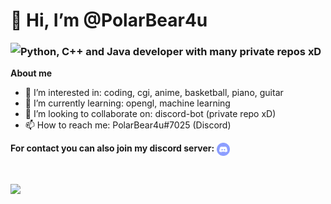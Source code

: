 <h1 align="left">👋 Hi, I’m @PolarBear4u</h1>

<p>
  <img align="left" src="https://komarev.com/ghpvc/?username=PolarBear4u" />
</p>

<h3 align="left">Python, C++ and Java developer with many private repos xD</h3>

**About me**
- 👀 I’m interested in: coding, cgi, anime, basketball, piano, guitar
- 🌱 I’m currently learning: opengl, machine learning
- 💞️ I’m looking to collaborate on: discord-bot (private repo xD)
- 📫 How to reach me: PolarBear4u#7025 (Discord)

**For contact you can also join my discord server:**
</a>
  <a href="https://discord.gg/VZr36x8X9N">
  <img align="center" alt="PolarBear4u's Discord Server" width="21px" src="https://raw.githubusercontent.com/PolarBear4u/PolarBear4u/main/assets/discord-round.svg" />
</a>

<br />

<p>
  <img align="left" src="https://github-readme-stats.vercel.app/api?username=PolarBear4u&count_private=true&show_icons=true&bg_color=30,e96443,904e95&title_color=fff&text_color=fff&icon_color=fcec03" />
</p>











